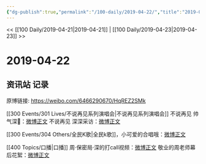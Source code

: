 ```yaml
---
{"dg-publish":true,"permalink":"/100-daily/2019-04-22/","title":"2019-04-22"}
---
```



<< [[100 Daily/2019-04-21\|2019-04-21]] | [[100 Daily/2019-04-23\|2019-04-23]] >>

# 2019-04-22

## 资讯站 记录

原博链接: https://weibo.com/6466290670/HqREZ2SMk

[[300 Events/301 Lives/不说再见系列演唱会\|不说再见系列演唱会]]
不说再见 帅气深🎸：[微博正文](https://m.weibo.cn/6466290670/4363857370135656)
不说再见 深深采访：[微博正文](https://m.weibo.cn/6466290670/4363946171300212)

[[300 Events/304 Others/全民K歌\|全民k歌]]，小可爱的合唱哦：[微博正文](https://m.weibo.cn/6466290670/4363932934582700)

[[400 Topics/口播\|口播]]
周·保密局·深的打call视频：[微博正文](https://m.weibo.cn/6466290670/4363985061213217)
敬业的周老师幕后花絮：[微博正文](https://m.weibo.cn/6466290670/4364010339783975)
